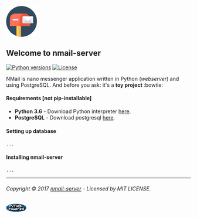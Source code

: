 <img src="https://github.com/allexlima/nMail/blob/master/icon.png?raw=true" width="84">

## Welcome to nmail-server

[![Python versions](https://img.shields.io/badge/python-2.7%2C%203.2%2C%203.3%2C%203.4%2C%203.5%2C%203.6-blue.svg)]()
[![License](https://img.shields.io/badge/license-MIT-green.svg)]()

NMail is nano messenger application written in Python (_webserver_) and using PostgreSQL. And before you ask: it's a **toy project** :bowtie:

#### Requirements [not pip-installable]

-  **Python 3.6** - Download Python interpreter [here](https://www.python.org/).
-  **PostgreSQL** - Download postgresql [here](https://www.postgresql.org/).

#### Setting up database

    ...

#### Installing nmail-server

    ...

--- 
###### Copyright © 2017 [nmail-server](https://github.com/allexlima/nmail-server/) - Licensed by MIT LICENSE.

![Python-powered](https://github.com/allexlima/nMail/blob/master/PythonPoweredAnimSmall.gif?raw=true) 